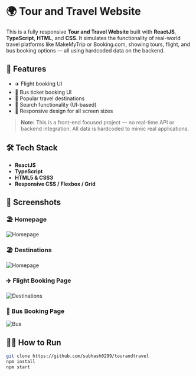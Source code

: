 # 🌍 Tour and Travel Website

This is a fully responsive **Tour and Travel Website** built with **ReactJS**, **TypeScript**, **HTML**, and **CSS**. It simulates the functionality of real-world travel platforms like MakeMyTrip or Booking.com, showing tours, flight, and bus booking options — all using hardcoded data on the backend.

## 🚀 Features

- ✈️ Flight booking UI
- 🚌 Bus ticket booking UI
- 🌄 Popular travel destinations
- 🔎 Search functionality (UI-based)
- 📱 Responsive design for all screen sizes

> **Note:** This is a front-end focused project — no real-time API or backend integration. All data is hardcoded to mimic real applications.

## 🛠 Tech Stack

- **ReactJS**
- **TypeScript**
- **HTML5 & CSS3**
- **Responsive CSS / Flexbox / Grid**

## 📸 Screenshots

### 🏖️ Homepage
![Homepage](./screenshots/homepage.png)

### 🏖️ Destinations
![Homepage](./screenshots/homepage.png)

### ✈️ Flight Booking Page
![Destinations](./screenshots/flight-booking.png)

### 🚌 Bus Booking Page
![Bus](./screenshots/bus-booking.png)



## 🧑‍💻 How to Run

```bash
git clone https://github.com/subhash0299/tourandtravel
npm install
npm start

